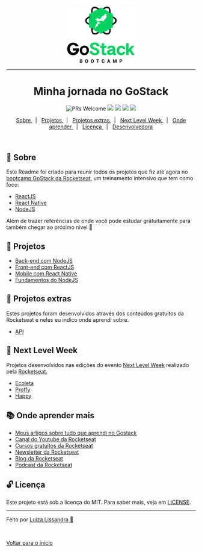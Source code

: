  <div align="center" id="top">
  <p align="center">
  	<img heigth="180px" width="180px" src="https://github.com/LissandraRodrigues/conceitos-nodejs/blob/master/go-stack.png" />
  </p>
</div>

 <hr/>

<h1 align="center"> Minha jornada no GoStack </h1>

<p align="center">
   <img src="https://img.shields.io/badge/progress-17%25-brightgreen.svg" alt="PRs Welcome">
   <img src = "https://img.shields.io/github/issues/LissandraRodrigues/go-stack" />
   <img src = "https://img.shields.io/github/forks/LissandraRodrigues/go-stack" />
   <img src = "https://img.shields.io/github/stars/LissandraRodrigues/go-stack" />
   <img src = "https://camo.githubusercontent.com/ceb264b271ea36fdd2755c5ce616adcd4e5ea503de3a8b5aa0770a71c89cfabd/68747470733a2f2f696d672e736869656c64732e696f2f6769746875622f6c6963656e73652f6c756b656d6f72616c65732f726f636b657473686f65732d72656163742d6e61746976652e737667" />
	
</p>	

<p align="center">
  <a href="#dart-sobre"> Sobre </a> &#xa0; | &#xa0; 
  <a href="#muscle-projetos"> Projetos </a> &#xa0; | &#xa0; 
  <a href="#running-projetos-extras"> Projetos extras </a> &#xa0; | &#xa0; 
  <a href="#rocket-next-level-week"> Next Level Week </a> &#xa0; | &#xa0; 
  <a href="#books-onde-aprender-mais"> Onde aprender </a> &#xa0; | &#xa0;
  <a href="#unlock-licença"> Licença </a> &#xa0; | &#xa0;
  <a href="https://www.linkedin.com/in/luiza-lissandra/" target="_blank"> Desenvolvedora </a>
</p>

<br>

## :dart: Sobre ##

Este Readme foi criado para reunir todos os projetos que fiz até agora no <a href='https://rocketseat.com.br/gostack'> bootcamp GoStack da Rocketseat</a>, um treinamento intensivo que tem como foco: 

- [ReactJS](https://pt-br.reactjs.org/)
- [React Native](https://reactnative.dev/)
- [NodeJS](https://nodejs.org/pt-br/) 

Além de trazer referências de onde você pode estudar gratuitamente para também chegar ao próximo nível :rocket:

## :muscle: Projetos ##

- <a href='https://github.com/LissandraRodrigues/conceitos-nodejs'> Back-end com NodeJS </a>
- <a href='https://github.com/LissandraRodrigues/conceitos-reactjs'> Front-end com ReactJS </a>
- <a href='https://github.com/LissandraRodrigues/conceitos-react-native'> Mobile com React Native </a>
- <a href='https://github.com/LissandraRodrigues/fundamentos-nodejs'> Fundamentos do NodeJS </a>

## :running: Projetos extras ##

Estes projetos foram desenvolvidos através dos conteúdos gratuitos da Rocketseat e neles eu indico onde aprendi sobre.

- <a href='https://github.com/LissandraRodrigues/API'> API </a>

## :rocket: Next Level Week ##

Projetos desenvolvidos nas edições do evento <a href='https://nextlevelweek.com/'> Next Level Week</a> realizado pela <a href='https://rocketseat.com.br/'>Rocketseat. </a>

- <a href='https://github.com/LissandraRodrigues/aplicacao_web_ecoleta'> Ecoleta </a>
- <a href='https://github.com/LissandraRodrigues/proffy_aplicacao'> Proffy </a>
- <a href='https://github.com/LissandraRodrigues/happy_aplicacao'> Happy </a>

## :books: Onde aprender mais ##

- <a href='https://www.notion.so/Go-Stack-14-0dd11467d0d140c4bf2e9bef09ea9fac'> Meus artigos sobre tudo que aprendi no Gostack </a>
- <a href='https://www.youtube.com/c/RocketSeat/featured'> Canal do Youtube da Rocketseat </a>
- <a href='https://rocketseat.com.br/starter'> Cursos gratuitos da Rocketseat </a>
- <a href='https://www.notion.so/dev-letter-e59ace6284a044b88fc5a9945ae326de'> Newsletter da Rocketseat </a>
- <a href='https://blog.rocketseat.com.br/'> Blog da Rocketseat </a>
- <a href='https://open.spotify.com/show/3TNsKUGlP9YbV1pgy3ACrW'> Podcast da Rocketseat </a>

## :unlock: Licença ##

Este projeto está sob a licença do MIT. Para saber mais, veja em [LICENSE](LICENSE).

<hr/>

Feito por <a href="https://www.linkedin.com/in/luiza-lissandra/" target="_blank"> Luiza Lissandra :rocket: </a>

&#xa0;

<a href="#top"> Voltar para o início </a>
